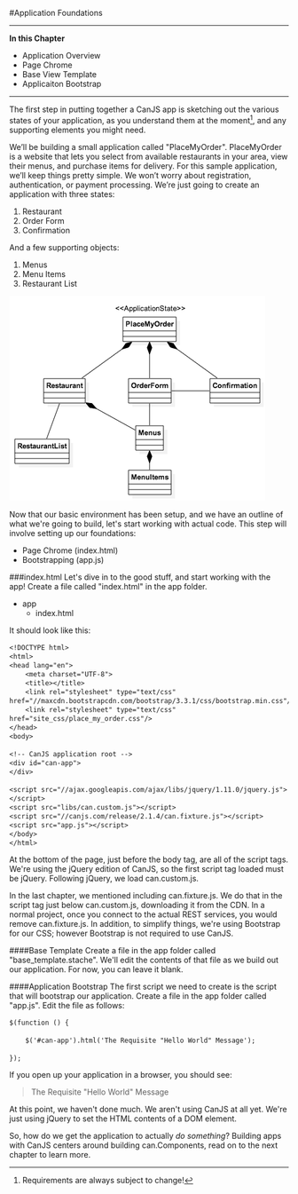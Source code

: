 #Application Foundations <a name="app-foundations"></a>

- - -
**In this Chapter**
 - Application Overview
 - Page Chrome
 - Base View Template
 - Applicaiton Bootstrap

- - -

The first step in putting together a CanJS app is sketching out the various states of your application, as you understand them at the moment[^requirements], and any supporting elements you might need.

[^requirements]: Requirements are always subject to change!

We’ll be building a small application called "PlaceMyOrder". PlaceMyOrder is a website that lets you select from available restaurants in your area, view their menus, and purchase items for delivery. For this sample application, we’ll keep things pretty simple. We won’t worry about registration, authentication, or payment processing. We’re just going to create an application with three states:

1. Restaurant
2. Order Form
3. Confirmation

And a few supporting objects:

1. Menus
2. Menu Items
3. Restaurant List

![](images/1_application_foundations/AppStateDiagram.png)

Now that our basic environment has been setup, and we have an outline of what we're going to build, let's start working with actual code. This step will involve setting up our foundations:

- Page Chrome (index.html)
- Bootstrapping (app.js)

###index.html <a name="index-file"></a>
Let's dive in to the good stuff, and start working with the app! Create a file called "index.html" in the app folder.

- app
    - index.html

It should look like this:

    <!DOCTYPE html>
    <html>
    <head lang="en">
        <meta charset="UTF-8">
        <title></title>
        <link rel="stylesheet" type="text/css" href="//maxcdn.bootstrapcdn.com/bootstrap/3.3.1/css/bootstrap.min.css"/>
        <link rel="stylesheet" type="text/css" href="site_css/place_my_order.css"/>
    </head>
    <body>

    <!-- CanJS application root -->
    <div id="can-app">
    </div>

    <script src="//ajax.googleapis.com/ajax/libs/jquery/1.11.0/jquery.js"></script>
    <script src="libs/can.custom.js"></script>
    <script src="//canjs.com/release/2.1.4/can.fixture.js"></script>
	<script src="app.js"></script>
    </body>
    </html>

At the bottom of the page, just before the body tag, are all of the script tags. We're using the jQuery edition of CanJS, so the first script tag loaded must be jQuery. Following jQuery, we load can.custom.js.

In the last chapter, we mentioned including can.fixture.js. We do that in the script tag just below can.custom.js, downloading it from the CDN. In a normal project, once you connect to the actual REST services, you would remove can.fixture.js. In addition, to simplify things, we're using Bootstrap for our CSS; however Bootstrap is not required to use CanJS.

####Base Template
Create a file in the app folder called "base_template.stache". We'll edit the contents of that file as we build out our application. For now, you can leave it blank.

####Application Bootstrap
The first script we need to create is the script that will bootstrap our application. Create a file in the app folder called "app.js". Edit the file as follows:

    $(function () {

    	$('#can-app').html('The Requisite "Hello World" Message');

	});

If you open up your application in a browser, you should see:

> The Requisite "Hello World" Message

At this point, we haven't done much. We aren't using CanJS at all yet. We're just using jQuery to set the HTML contents of a DOM element.

So, how do we get the application to actually *do something*? Building apps with CanJS centers around building can.Components, read on to the next chapter to learn more.